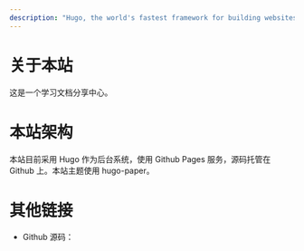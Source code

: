 ```yaml
---
description: "Hugo, the world's fastest framework for building websites"
---
```


# 关于本站

这是一个学习文档分享中心。

# 本站架构 

本站目前采用 Hugo 作为后台系统，使用 Github Pages 服务，源码托管在 Github 上。本站主题使用 hugo-paper。

# 其他链接

* Github 源码：
